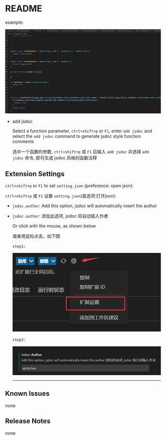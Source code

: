 # README

example:

![](https://raw.githubusercontent.com/sdfcbs91/parser-jsdoc/master/static/start.gif)

*  add jsdoc

    Select a function parameter, `ctrl+shift+p` or `F1`, enter `add jsdoc` and select the `add jsdoc` command to generate jsdoc style function comments

    选中一个函数的参数, `ctrl+shift+p` 或 `F1` 后输入 `add jsdoc` 并选择 `add jsdoc` 命令, 即可生成 jsdoc 风格的函数注释


## Extension Settings

`ctrl+shift+p` or `F1` to set `setting.json` (preference: open json):

`ctrl+shift+p` 或 `F1` 设置 `setting.json`(首选项:打开json):

- `jsdoc.author`: Add this option, jsdoc will automatically insert the author

- `jsdoc.author`: 添加此选项, jsdoc 将自动插入作者

    Or click with the mouse, as shown below

    或者用鼠标点击，如下图

    `step1:`

   ![](https://raw.githubusercontent.com/sdfcbs91/parser-jsdoc/master/static/set1.jpg)

    `step2:`
   
   ![](https://raw.githubusercontent.com/sdfcbs91/parser-jsdoc/master/static/set2.jpg)

    ----------------------------------

## Known Issues

none

## Release Notes

none
